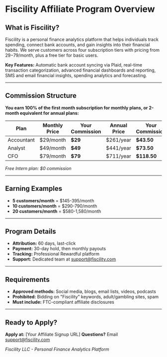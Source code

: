 # Fiscility Affiliate Program Overview

## What is Fiscility?
Fiscility is a personal finance analytics platform that helps individuals track spending, connect bank accounts, and gain insights into their financial habits. We serve customers across four subscription tiers with pricing from $29-$79/month, plus a free tier for basic users.

**Key Features:** Automatic bank account syncing via Plaid, real-time transaction categorization, advanced financial dashboards and reporting, SMS and email financial insights, spending analytics and forecasting.

---

## Commission Structure

**You earn 100% of the first month subscription for monthly plans, or 2-month equivalent for annual plans:**

| Plan | Monthly Price | Your Commission | Annual Price | Your Commission |
|------|---------------|----------------|--------------|----------------|
| Accountant | $29/month | **$29** | $261/year | **$43.50** |
| Analyst | $49/month | **$49** | $441/year | **$73.50** |
| CFO | $79/month | **$79** | $711/year | **$118.50** |

*Free Intern plan: $0 commission*

---

## Earning Examples
- **5 customers/month** = $145-395/month
- **10 customers/month** = $290-790/month  
- **20 customers/month** = $580-1,580/month

---

## Program Details
- **Attribution:** 60 days, last-click
- **Payment:** 30-day hold, then monthly payouts
- **Tracking:** Professional Rewardful platform
- **Support:** Dedicated team at support@fiscility.com

---

## Requirements
- **Approved methods:** Social media, blogs, email lists, videos, podcasts
- **Prohibited:** Bidding on "Fiscility" keywords, adult/gambling sites, spam
- **Must include:** FTC-compliant affiliate disclosures

---

## Ready to Apply?
**Apply at:** [Your Affiliate Signup URL]
**Questions?** Email support@fiscility.com

*Fiscility LLC - Personal Finance Analytics Platform*